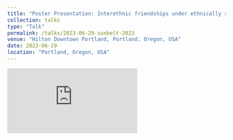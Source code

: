 ```yaml
---
title: "Poster Presentation: Interethnic friendships under ethnically segregated education pathways"
collection: talks
type: "Talk"
permalink: /talks/2023-06-29-sunbelt-2023
venue: "Hilton Downtown Portland, Portland, Oregon, USA"
date: 2023-06-29
location: "Portland, Oregon, USA"
---
```


![View poster here](http://hansonchongzz.github.io/files/2023-06-29-sunbelt-poster.pdf)

